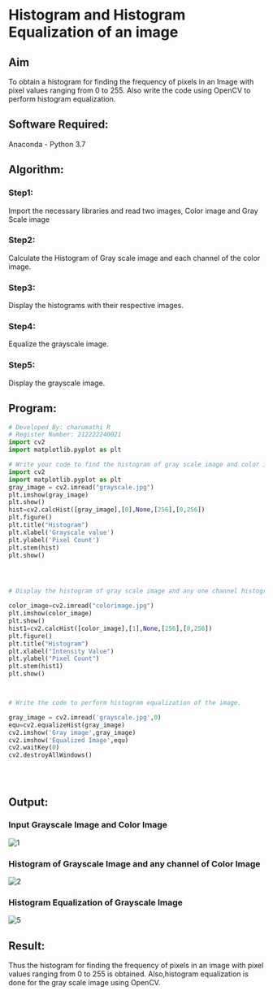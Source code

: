 # Histogram and Histogram Equalization of an image
## Aim
To obtain a histogram for finding the frequency of pixels in an Image with pixel values ranging from 0 to 255. Also write the code using OpenCV to perform histogram equalization.

## Software Required:
Anaconda - Python 3.7

## Algorithm:
### Step1:
Import the necessary libraries and read two images, Color image and Gray Scale image

### Step2:
 Calculate the Histogram of Gray scale image and each channel of the color image.


### Step3:
Display the histograms with their respective images.

### Step4:
Equalize the grayscale image.

### Step5:
Display the grayscale image.

## Program:
```python
# Developed By: charumathi R
# Register Number: 212222240021
import cv2
import matplotlib.pyplot as plt

# Write your code to find the histogram of gray scale image and color image channels.
import cv2
import matplotlib.pyplot as plt
gray_image = cv2.imread("grayscale.jpg")
plt.imshow(gray_image)
plt.show()
hist=cv2.calcHist([gray_image],[0],None,[256],[0,256])
plt.figure()
plt.title("Histogram")
plt.xlabel('Grayscale value')
plt.ylabel('Pixel Count')
plt.stem(hist)
plt.show()




# Display the histogram of gray scale image and any one channel histogram from color image

color_image=cv2.imread("colorimage.jpg")
plt.imshow(color_image)
plt.show()
hist1=cv2.calcHist([color_image],[1],None,[256],[0,256])
plt.figure()
plt.title("Histogram")
plt.xlabel("Intensity Value")
plt.ylabel("Pixel Count")
plt.stem(hist1)
plt.show()



# Write the code to perform histogram equalization of the image. 

gray_image = cv2.imread('grayscale.jpg',0)
equ=cv2.equalizeHist(gray_image)
cv2.imshow('Gray image',gray_image)
cv2.imshow('Equalized Image',equ)
cv2.waitKey(0)
cv2.destroyAllWindows()





```
## Output:
### Input Grayscale Image and Color Image
![1](https://user-images.githubusercontent.com/120204455/236687234-cc50e675-40ab-4228-8aab-2227fe537536.png)


### Histogram of Grayscale Image and any channel of Color Image
![2](https://user-images.githubusercontent.com/120204455/236687257-aa96d3b3-c89b-4a1b-b1a5-5067ee12df31.png)


### Histogram Equalization of Grayscale Image
![5](https://user-images.githubusercontent.com/120204455/236687271-4ebccbbe-4ea2-4e5d-8c42-0eaef0197c93.jpg)


## Result: 
Thus the histogram for finding the frequency of pixels in an image with pixel values ranging from 0 to 255 is obtained. Also,histogram equalization is done for the gray scale image using OpenCV.
